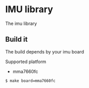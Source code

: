 # IMU library

The imu library

## Build it

The build depends by your imu board

Supported platform

 * mma7660fc

```
$ make board=mma7660fc
```

